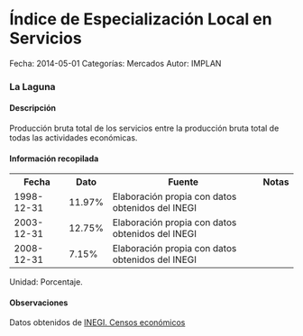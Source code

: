 Índice de Especialización Local en Servicios
=====

Fecha: 2014-05-01
Categorías: Mercados
Autor: IMPLAN

### La Laguna

#### Descripción

Producción bruta total de los servicios entre la producción bruta total de todas las actividades económicas.

#### Información recopilada

<table class="table table-hover table-bordered">
  <tr><th>Fecha</th><th>Dato</th><th>Fuente</th><th>Notas</th></tr>
  <tr><td>1998-12-31</td><td>11.97%</td><td>Elaboración propia con datos obtenidos del INEGI</td><td></td></tr>
  <tr><td>2003-12-31</td><td>12.75%</td><td>Elaboración propia con datos obtenidos del INEGI</td><td></td></tr>
  <tr><td>2008-12-31</td><td>7.15%</td><td>Elaboración propia con datos obtenidos del INEGI</td><td></td></tr>
</table>

Unidad: Porcentaje.

#### Observaciones

Datos obtenidos de [INEGI. Censos económicos](http://www3.inegi.org.mx/sistemas/saic/)
